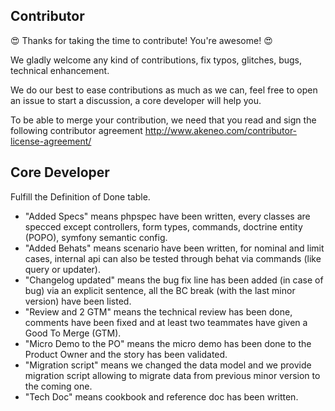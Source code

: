 Contributor
-----------

:heart_eyes: Thanks for taking the time to contribute! You're awesome! :heart_eyes:

We gladly welcome any kind of contributions, fix typos, glitches, bugs, technical enhancement.

We do our best to ease contributions as much as we can, feel free to open an issue to start a discussion, a core developer will help you.

To be able to merge your contribution, we need that you read and sign the following contributor agreement http://www.akeneo.com/contributor-license-agreement/

Core Developer
--------------

Fulfill the Definition of Done table.

- "Added Specs" means phpspec have been written, every classes are specced except controllers, form types, commands, doctrine entity (POPO), symfony semantic config.
- "Added Behats" means scenario have been written, for nominal and limit cases, internal api can also be tested through behat via commands (like query or updater).
- "Changelog updated" means the bug fix line has been added (in case of bug) via an explicit sentence, all the BC break (with the last minor version) have been listed.
- "Review and 2 GTM" means the technical review has been done, comments have been fixed and at least two teammates have given a Good To Merge (GTM).
- "Micro Demo to the PO" means the micro demo has been done to the Product Owner and the story has been validated.
- "Migration script" means we changed the data model and we provide migration script allowing to migrate data from previous minor version to the coming one.
- "Tech Doc" means cookbook and reference doc has been written.
